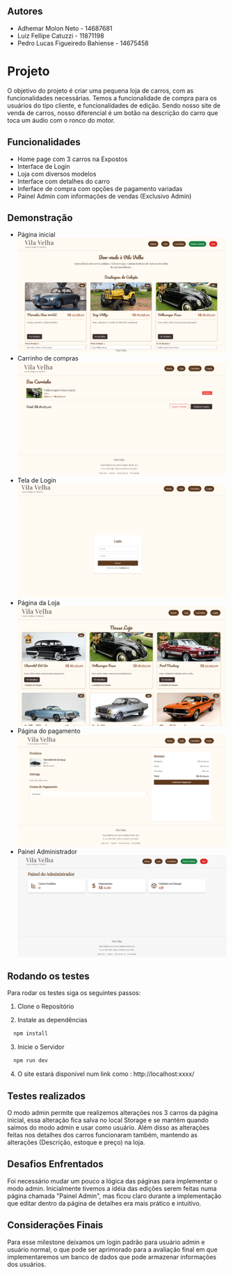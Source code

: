 
## Autores

- Adhemar Molon Neto - 14687681
- Luiz Fellipe Catuzzi - 11871198
- Pedro Lucas Figueiredo Bahiense - 14675458


# Projeto

O objetivo do projeto é criar uma pequena loja de carros, com as funcionalidades necessárias. Temos a funcionalidade de compra para os usuários do tipo cliente, e funcionalidades de edição. Sendo nosso site de venda de carros, nosso diferencial é um botão na descrição do carro que toca um áudio com o ronco do motor.


## Funcionalidades

- Home page com 3 carros na Expostos
- Interface de Login
- Loja com diversos modelos
- Interface com detalhes do carro
- Inferface de compra com opções de pagamento variadas
- Painel Admin com informações de vendas (Exclusivo Admin)


## Demonstração

- Página inicial
![Página inicial](vila-velha/read/Home.png)
- Carrinho de compras
![Interface do Carrinho de compras](vila-velha/read/Carrinho.png)
- Tela de Login
![Login](vila-velha/read/Login.png)
- Página da Loja
![Página da loja de carros](vila-velha/read/Loja.png)
- Página do pagamento
![Página de pagamento](vila-velha/read/Pagamento.png)
- Painel Administrador
![Painel Admin](vila-velha/read/Admin.png)
## Rodando os testes

Para rodar os testes siga os seguintes passos:

1. Clone o Repositório

2. Instale as dependências

```bash
  npm install
```

3. Inicie o Servidor

```bash
  npm run dev
```
4.  O site estará disponivel num link como : http://localhost:xxxx/
## Testes realizados

  O modo admin permite que realizemos alterações nos 3 carros da página inicial, essa alteração fica salva no local Storage e se mantém quando saímos do modo admin e usar como usuário. Além disso as alterações feitas nos detalhes dos carros funcionaram também, mantendo as alterações (Descrição, estoque e preço) na loja.
## Desafios Enfrentados

  Foi necessário mudar um pouco a lógica das páginas para implementar o modo admin. Inicialmente tivemos a idéia das edições serem feitas numa página chamada "Painel Admin", mas ficou claro durante a implementação que editar dentro da página de detalhes era mais prático e intuitivo. 
## Considerações Finais

  Para esse milestone deixamos um login padrão para usuário admin e usuário normal, o que pode ser aprimorado para a avaliação final em que implementaremos um banco de dados que pode armazenar informações dos usuários.
